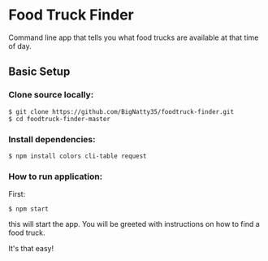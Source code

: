 # Food Truck Finder
Command line app that tells you what food trucks are available at that time of day.

## Basic Setup

### Clone source locally:
```
$ git clone https://github.com/BigNatty35/foodtruck-finder.git
$ cd foodtruck-finder-master
```

### Install dependencies:

```
$ npm install colors cli-table request
```

### How to run application:

First:
```
$ npm start
```
this will start the app.
You will be greeted with instructions on how to find a food truck.

It's that easy!

